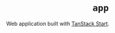 <div align="center">
  <h1 align="center"><code>app</code></h1>
</div>

Web application built with [TanStack Start](https://tanstack.com/start).
